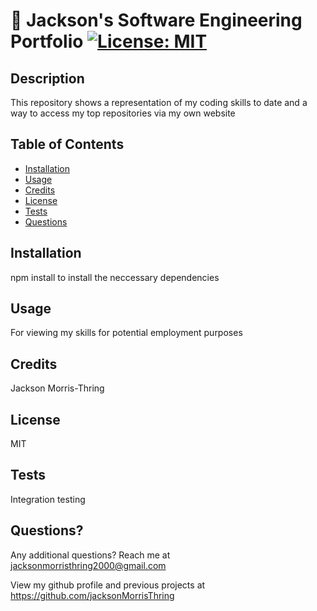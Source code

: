 # 📖 Jackson's Software Engineering Portfolio [![License: MIT](https://img.shields.io/badge/License-MIT-yellow.svg)](https://opensource.org/licenses/MIT)

## Description

This repository shows a representation of my coding skills to date and a way to access my top repositories via my own website

## Table of Contents

- [Installation](#installation)
- [Usage](#usage)
- [Credits](#credits)
- [License](#license)
- [Tests](#tests)
- [Questions](#questions)

    
    
## Installation

npm install to install the neccessary dependencies

## Usage

For viewing my skills for potential employment purposes
    
    
## Credits

Jackson Morris-Thring
    
    
## License

MIT

## Tests

Integration testing 

## Questions?

Any additional questions? Reach me at jacksonmorristhring2000@gmail.com

View my github profile and previous projects at https://github.com/jacksonMorrisThring